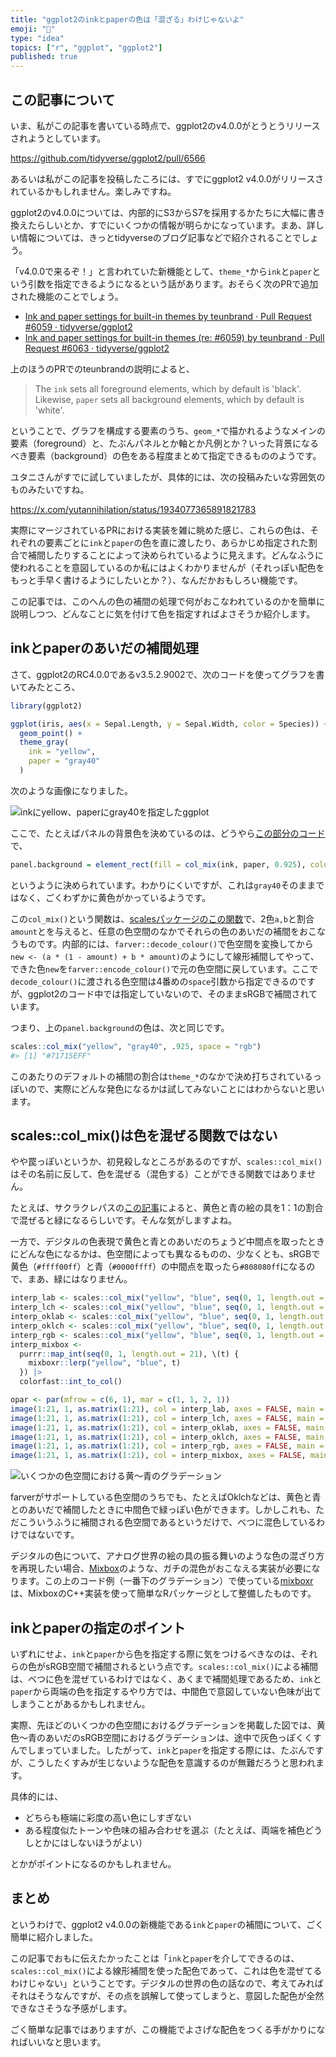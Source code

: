 ```yaml
---
title: "ggplot2のinkとpaperの色は「混ざる」わけじゃないよ"
emoji: "🧻"
type: "idea"
topics: ["r", "ggplot", "ggplot2"]
published: true
---
```


## この記事について

いま、私がこの記事を書いている時点で、ggplot2のv4.0.0がとうとうリリースされようとしています。

https://github.com/tidyverse/ggplot2/pull/6566

あるいは私がこの記事を投稿したころには、すでにggplot2 v4.0.0がリリースされているかもしれません。楽しみですね。

ggplot2のv4.0.0については、内部的にS3からS7を採用するかたちに大幅に書き換えたらしいとか、すでにいくつかの情報が明らかになっています。まあ、詳しい情報については、きっとtidyverseのブログ記事などで紹介されることでしょう。

「v4.0.0で来るぞ！」と言われていた新機能として、`theme_*`から`ink`と`paper`という引数を指定できるようになるという話があります。おそらく次のPRで追加された機能のことでしょう。

- [Ink and paper settings for built-in themes by teunbrand · Pull Request #6059 · tidyverse/ggplot2](https://github.com/tidyverse/ggplot2/pull/6059)
- [Ink and paper settings for built-in themes (re: #6059) by teunbrand · Pull Request #6063 · tidyverse/ggplot2](https://github.com/tidyverse/ggplot2/pull/6063)

上のほうのPRでのteunbrandの説明によると、

> The `ink` sets all foreground elements, which by default is 'black'. Likewise, `paper` sets all background elements, which by default is 'white'.

ということで、グラフを構成する要素のうち、`geom_*`で描かれるようなメインの要素（foreground）と、たぶんパネルとか軸とか凡例とか？いった背景になるべき要素（background）の色をある程度まとめて指定できるもののようです。

ユタニさんがすでに試していましたが、具体的には、次の投稿みたいな雰囲気のものみたいですね。

https://x.com/yutannihilation/status/1934077365891821783

実際にマージされているPRにおける実装を雑に眺めた感じ、これらの色は、それぞれの要素ごとに`ink`と`paper`の色を直に渡したり、あらかじめ指定された割合で補間したりすることによって決められているように見えます。どんなふうに使われることを意図しているのか私にはよくわかりませんが（それっぽい配色をもっと手早く書けるようにしたいとか？）、なんだかおもしろい機能です。

この記事では、このへんの色の補間の処理で何がおこなわれているのかを簡単に説明しつつ、どんなことに気を付けて色を指定すればよさそうか紹介します。


## inkとpaperのあいだの補間処理

さて、ggplot2のRC4.0.0であるv3.5.2.9002で、次のコードを使ってグラフを書いてみたところ、

```r
library(ggplot2)

ggplot(iris, aes(x = Sepal.Length, y = Sepal.Width, color = Species)) +
  geom_point() +
  theme_gray(
    ink = "yellow",
    paper = "gray40"
  )
```

次のような画像になりました。

![inkにyellow、paperにgray40を指定したggplot](https://storage.googleapis.com/zenn-user-upload/e8818ec86c5c-20250805.png)

ここで、たとえばパネルの背景色を決めているのは、どうやら[この部分のコード](https://github.com/tidyverse/ggplot2/blob/6d48584c6c3396bc108218487f60fa577da5a767/R/theme-defaults.R#L215C4-L215C86)で、

```r
panel.background = element_rect(fill = col_mix(ink, paper, 0.925), colour = NA),
```

というように決められています。わかりにくいですが、これは`gray40`そのままではなく、ごくわずかに黄色がかっているようです。

この`col_mix()`という関数は、[scalesパッケージのこの関数](https://scales.r-lib.org/reference/col_mix.html)で、2色`a,b`と割合`amount`とを与えると、任意の色空間のなかでそれらの色のあいだの補間をおこなうものです。内部的には、`farver::decode_colour()`で色空間を変換してから`new <- (a * (1 - amount) + b * amount)`のようにして線形補間してやって、できた色`new`を`farver::encode_colour()`で元の色空間に戻しています。ここで`decode_colour()`に渡される色空間は4番めの`space`引数から指定できるのですが、ggplot2のコード中では指定していないので、そのままsRGBで補間されています。

つまり、上の`panel.background`の色は、次と同じです。

```r
scales::col_mix("yellow", "gray40", .925, space = "rgb")
#> [1] "#71715EFF"
```

このあたりのデフォルトの補間の割合は`theme_*`のなかで決め打ちされているっぽいので、実際にどんな発色になるかは試してみないことにはわからないと思います。


## scales::col_mix()は色を混ぜる関数ではない

やや罠っぽいというか、初見殺しなところがあるのですが、`scales::col_mix()`はその名前に反して、色を混ぜる（混色する）ことができる関数ではありません。

たとえば、サクラクレパスの[この記事](https://www.craypas.co.jp/press/feature/009/sa_pre_0245.html)によると、黄色と青の絵の具を1：1の割合で混ぜると緑になるらしいです。そんな気がしますよね。

一方で、デジタルの色表現で黄色と青とのあいだのちょうど中間点を取ったときにどんな色になるかは、色空間によっても異なるものの、少なくとも、sRGBで黄色（`#ffff00ff`）と青（`#0000ffff`）の中間点を取ったら`#808080ff`になるので、まあ、緑にはなりません。

```r
interp_lab <- scales::col_mix("yellow", "blue", seq(0, 1, length.out = 21), space = "lab")
interp_lch <- scales::col_mix("yellow", "blue", seq(0, 1, length.out = 21), space = "lch")
interp_oklab <- scales::col_mix("yellow", "blue", seq(0, 1, length.out = 21), space = "oklab")
interp_oklch <- scales::col_mix("yellow", "blue", seq(0, 1, length.out = 21), space = "oklch")
interp_rgb <- scales::col_mix("yellow", "blue", seq(0, 1, length.out = 21), space = "rgb")
interp_mixbox <-
  purrr::map_int(seq(0, 1, length.out = 21), \(t) {
    mixboxr::lerp("yellow", "blue", t)
  }) |>
  colorfast::int_to_col()

opar <- par(mfrow = c(6, 1), mar = c(1, 1, 2, 1))
image(1:21, 1, as.matrix(1:21), col = interp_lab, axes = FALSE, main = "CIELAB")
image(1:21, 1, as.matrix(1:21), col = interp_lch, axes = FALSE, main = "LCH")
image(1:21, 1, as.matrix(1:21), col = interp_oklab, axes = FALSE, main = "Oklab")
image(1:21, 1, as.matrix(1:21), col = interp_oklch, axes = FALSE, main = "Oklch")
image(1:21, 1, as.matrix(1:21), col = interp_rgb, axes = FALSE, main = "RGB")
image(1:21, 1, as.matrix(1:21), col = interp_mixbox, axes = FALSE, main = "Mixbox")
```

![いくつかの色空間における黄～青のグラデーション](https://storage.googleapis.com/zenn-user-upload/f713333c92fd-20250805.png)

farverがサポートしている色空間のうちでも、たとえばOklchなどは、黄色と青とのあいだで補間したときに中間色で緑っぽい色ができます。しかしこれも、ただこういうふうに補間される色空間であるというだけで、べつに混色しているわけではないです。

デジタルの色について、アナログ世界の絵の具の振る舞いのような色の混ざり方を再現したい場合、[Mixbox](https://scrtwpns.com/mixbox/)のような、ガチの混色がおこなえる実装が必要になります。この上のコード例（一番下のグラデーション）で使っている[mixboxr](https://github.com/paithiov909/mixboxr)は、MixboxのC++実装を使って簡単なRパッケージとして整備したものです。


## inkとpaperの指定のポイント

いずれにせよ、`ink`と`paper`から色を指定する際に気をつけるべきなのは、それらの色がsRGB空間で補間されるという点です。`scales::col_mix()`による補間は、べつに色を混ぜているわけではなく、あくまで補間処理であるため、`ink`と`paper`から両端の色を指定するやり方では、中間色で意図していない色味が出てしまうことがあるかもしれません。

実際、先ほどのいくつかの色空間におけるグラデーションを掲載した図では、黄色～青のあいだのsRGB空間におけるグラデーションは、途中で灰色っぽくくすんでしまっていました。したがって、`ink`と`paper`を指定する際には、たぶんですが、こうしたくすみが生じないような配色を意識するのが無難だろうと思われます。

具体的には、

- どちらも極端に彩度の高い色にしすぎない
- ある程度似たトーンや色味の組み合わせを選ぶ（たとえば、両端を補色どうしとかにはしないほうがよい）

とかがポイントになるのかもしれません。


## まとめ

というわけで、ggplot2 v4.0.0の新機能である`ink`と`paper`の補間について、ごく簡単に紹介しました。

この記事でおもに伝えたかったことは「`ink`と`paper`を介してできるのは、`scales::col_mix()`による線形補間を使った配色であって、これは色を混ぜてるわけじゃない」ということです。デジタルの世界の色の話なので、考えてみればそれはそうなんですが、その点を誤解して使ってしまうと、意図した配色が全然できなさそうな予感がします。

ごく簡単な記事ではありますが、この機能でよさげな配色をつくる手がかりになればいいなと思います。
